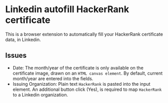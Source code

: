 # Linkedin autofill HackerRank certificate

This is a browser extension to automatically fill your HackerRank certificate data, in Linkedin.

## Issues

- Date: The month/year of the certificate is only available on the certificate image, drawn on an `HTML canvas element`. By default, current month/year are entered into the fields.
- Issuing Organization: Plain text `HackerRank` is pasted into the input element. An additional button click (Yes), is required to map `HackerRank` to a Linkedin organization.
